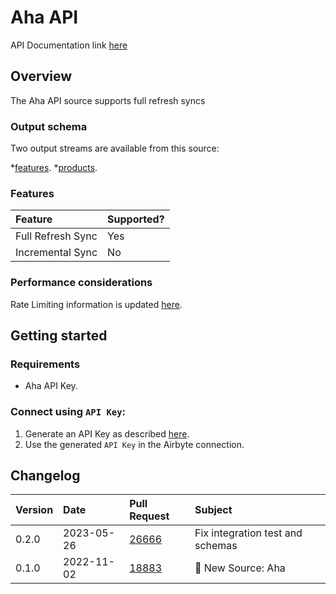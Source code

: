 # Aha API
API Documentation link [here](https://www.aha.io/api)
## Overview

The Aha API source supports full refresh syncs

### Output schema

Two output streams are available from this source:

*[features](https://www.aha.io/api/resources/features/list_features).
*[products](https://www.aha.io/api/resources/products/list_products_in_the_account).

### Features

| Feature           | Supported? |
|:------------------|:-----------|
| Full Refresh Sync | Yes        |
| Incremental Sync  | No         |

### Performance considerations

Rate Limiting information is updated [here](https://www.aha.io/api#rate-limiting).

## Getting started

### Requirements

* Aha API Key.

### Connect using `API Key`:

1. Generate an API Key as described [here](https://www.aha.io/api#authentication).
2. Use the generated `API Key` in the Airbyte connection.

## Changelog

| Version | Date       | Pull Request                                             | Subject                                         |
|:--------|:-----------|:---------------------------------------------------------|:------------------------------------------------|
| 0.2.0   | 2023-05-26 | [26666](https://github.com/airbytehq/airbyte/pull/26666) | Fix integration test and schemas                |
| 0.1.0   | 2022-11-02 | [18883](https://github.com/airbytehq/airbyte/pull/18893) | 🎉 New Source: Aha                              |
